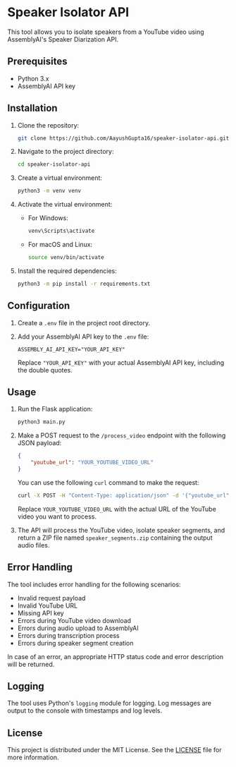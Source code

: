 # Speaker Isolator API

This tool allows you to isolate speakers from a YouTube video using AssemblyAI's Speaker Diarization API.

## Prerequisites

- Python 3.x
- AssemblyAI API key

## Installation

1. Clone the repository:

    ```bash
    git clone https://github.com/AayushGupta16/speaker-isolator-api.git
    ```

2. Navigate to the project directory:

    ```bash
    cd speaker-isolator-api
    ```

3. Create a virtual environment:

    ```bash
    python3 -m venv venv
    ```

4. Activate the virtual environment:
    - For Windows:

        ```powershell
        venv\Scripts\activate
        ```

    - For macOS and Linux:

        ```bash
        source venv/bin/activate
        ```

5. Install the required dependencies:

    ```bash
    python3 -m pip install -r requirements.txt
    ```

## Configuration

1. Create a `.env` file in the project root directory.

2. Add your AssemblyAI API key to the `.env` file:

    ```
    ASSEMBLY_AI_API_KEY="YOUR_API_KEY"
    ```

    Replace `"YOUR_API_KEY"` with your actual AssemblyAI API key, including the double quotes.

## Usage

1. Run the Flask application:

    ```bash
    python3 main.py
    ```

2. Make a POST request to the `/process_video` endpoint with the following JSON payload:

    ```json
    {
        "youtube_url": "YOUR_YOUTUBE_VIDEO_URL"
    }
    ```

    You can use the following `curl` command to make the request:

    ```bash
    curl -X POST -H "Content-Type: application/json" -d '{"youtube_url": "YOUR_YOUTUBE_VIDEO_URL"}' -o speaker_segments.zip http://localhost:8000/process_video
    ```

    Replace `YOUR_YOUTUBE_VIDEO_URL` with the actual URL of the YouTube video you want to process.

3. The API will process the YouTube video, isolate speaker segments, and return a ZIP file named `speaker_segments.zip` containing the output audio files.

## Error Handling

The tool includes error handling for the following scenarios:

- Invalid request payload
- Invalid YouTube URL
- Missing API key
- Errors during YouTube video download
- Errors during audio upload to AssemblyAI
- Errors during transcription process
- Errors during speaker segment creation

In case of an error, an appropriate HTTP status code and error description will be returned.

## Logging

The tool uses Python's `logging` module for logging. Log messages are output to the console with timestamps and log levels.

## License

This project is distributed under the MIT License. See the [LICENSE](LICENSE) file for more information.
